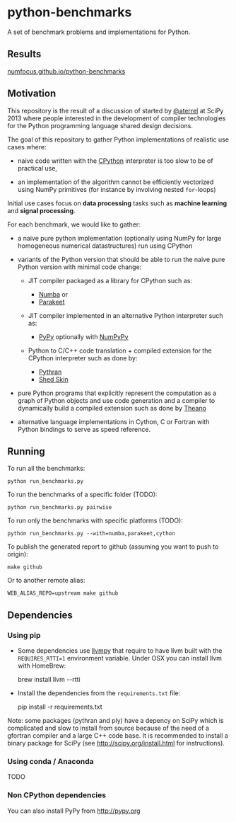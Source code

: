 python-benchmarks
=================

A set of benchmark problems and implementations for Python.


Results
-------

[numfocus.github.io/python-benchmarks](
  http://numfocus.github.io/python-benchmarks)


Motivation
----------

This repository is the result of a discussion of started by
[@aterrel](https://github.com/aterrel) at SciPy 2013 where people interested in
the development of compiler technologies for the Python programming language
shared design decisions.

The goal of this repository to gather Python implementations of realistic use
cases where:

- naive code written with the [CPython](http://python.org) interpreter is too
  slow to be of practical use,

- an implementation of the algorithm cannot be efficiently vectorized using
  NumPy primitives (for instance by involving nested `for`-loops)

Initial use cases focus on **data processing** tasks such as **machine
learning** and **signal processing**.

For each benchmark, we would like to gather:

- a naive pure python implementation (optionally using NumPy for large
  homogeneous numerical datastructures) run using CPython

- variants of the Python version that should be able to run the naive pure
  Python version with minimal code change:

  - JIT compiler packaged as a library for CPython such as:
      - [Numba](http://numba.pydata.org/) or
      - [Parakeet](http://iskandr.github.io/parakeet/)

  - JIT compiler implemented in an alternative Python interpreter such as:
      - [PyPy](http://pypy.org/) optionally with
        [NumPyPy](https://bitbucket.org/pypy/numpypy)

  - Python to C/C++ code translation + compiled extension for the CPython
    interpreter such as done by:
      - [Pythran](https://github.com/serge-sans-paille/pythran)
      - [Shed Skin](http://code.google.com/p/shedskin/)

- pure Python programs that explicitly represent the computation as a graph of
  Python objects and use code generation and a compiler to dynamically build a
  compiled extension such as done by [Theano](https://github.com/Theano/Theano)

- alternative language implementations in Cython, C or Fortran with Python
  bindings to serve as speed reference.


Running
-------

To run all the benchmarks:

    python run_benchmarks.py

To run the benchmarks of a specific folder (TODO):

    python run_benchmarks.py pairwise

To run only the benchmarks with specific platforms (TODO):

    python run_benchmarks.py --with=numba,parakeet,cython

To publish the generated report to github (assuming you want to push to
origin):

    make github

Or to another remote alias:

    WEB_ALIAS_REPO=upstream make github


Dependencies
------------

### Using pip

- Some dependencies use [llvmpy](http://www.llvmpy.org/) that require to have
  llvm built with the `REQUIRES_RTTI=1` environment variable. Under OSX you
  can install llvm with HomeBrew:

    brew install llvm --rtti

- Install the dependencies from the `requirements.txt` file:

    pip install -r requirements.txt

Note: some packages (pythran and ply) have a depency on SciPy which is
complicated and slow to install from source because of the need of a gfortran
compiler and a large C++ code base. It is recommended to install a binary
package for SciPy (see http://scipy.org/install.html for instructions).


### Using conda / Anaconda

TODO

### Non CPython dependencies

You can also install PyPy from http://pypy.org